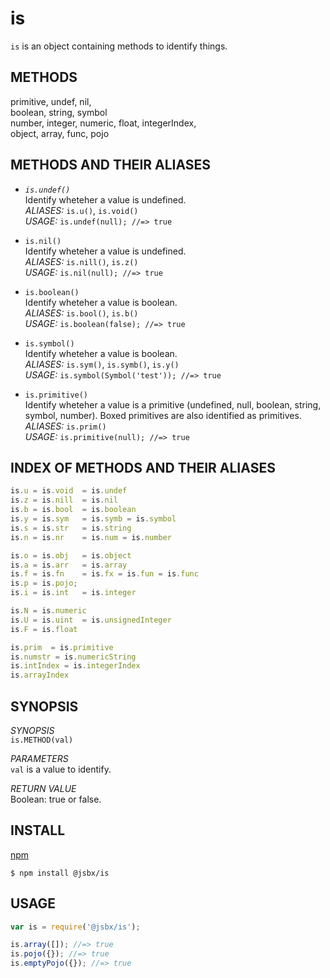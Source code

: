 # is
    
`is` is an object containing methods to identify things.
    
    
## METHODS

primitive, undef, nil,    
boolean, string, symbol    
number, integer, numeric, float, integerIndex,    
object, array, func, pojo    


## METHODS AND THEIR ALIASES   
    
- *`is.undef()`*    
Identify wheteher a value is undefined.    
*ALIASES:* `is.u()`, `is.void()`    
*USAGE:* `is.undef(null); //=> true`    
    
- `is.nil()`    
Identify wheteher a value is undefined.    
*ALIASES:* `is.nill()`, `is.z()`    
*USAGE:* `is.nil(null); //=> true`    
    
- `is.boolean()`    
Identify wheteher a value is boolean.    
*ALIASES:* `is.bool()`, `is.b()`    
*USAGE:* `is.boolean(false); //=> true`    
    
- `is.symbol()`    
Identify wheteher a value is boolean.    
*ALIASES:* `is.sym()`, `is.symb()`, `is.y()`    
*USAGE:* `is.symbol(Symbol('test')); //=> true`    
    
- `is.primitive()`    
Identify wheteher a value is a primitive (undefined, null, boolean, string, symbol, number). Boxed primitives are also identified as primitives.    
*ALIASES:* `is.prim()`    
*USAGE:* `is.primitive(null); //=> true`    
    



## INDEX OF METHODS AND THEIR ALIASES   

```js
is.u = is.void  = is.undef
is.z = is.nill  = is.nil
is.b = is.bool  = is.boolean
is.y = is.sym   = is.symb = is.symbol
is.s = is.str   = is.string
is.n = is.nr    = is.num = is.number

is.o = is.obj   = is.object
is.a = is.arr   = is.array
is.f = is.fn    = is.fx = is.fun = is.func
is.p = is.pojo;
is.i = is.int   = is.integer

is.N = is.numeric
is.U = is.uint  = is.unsignedInteger
is.F = is.float

is.prim  = is.primitive
is.numstr = is.numericString
is.intIndex = is.integerIndex
is.arrayIndex
```



## SYNOPSIS

*SYNOPSIS*    
    `is.METHOD(val)`

*PARAMETERS*    
    `val` is a value to identify.

*RETURN VALUE*    
    Boolean: true or false.




## INSTALL

[npm](https://www.npmjs.com/)

```shell
$ npm install @jsbx/is
```


## USAGE

```js
var is = require('@jsbx/is');

is.array([]); //=> true
is.pojo({}); //=> true
is.emptyPojo({}); //=> true
```


